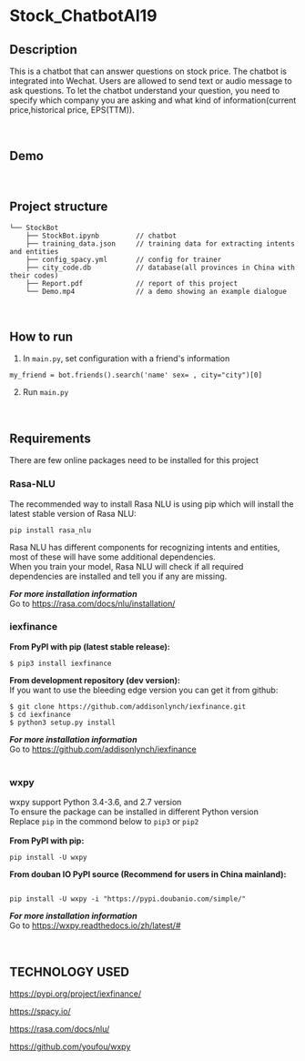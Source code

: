 # Stock_ChatbotAI19

## Description
This is a chatbot that can answer questions on stock price. The chatbot is integrated into Wechat. Users are allowed to send text or audio message to ask questions. 
To let the chatbot understand your question, you need to specify which company you are asking and what kind of information(current price,historical price, EPS(TTM)).

&nbsp;
## Demo


&nbsp;
## Project structure

```
└── StockBot                        
    ├── StockBot.ipynb         // chatbot
    ├── training_data.json     // training data for extracting intents and entities
    ├── config_spacy.yml       // config for trainer
    ├── city_code.db           // database(all provinces in China with their codes)
    ├── Report.pdf             // report of this project
    └── Demo.mp4               // a demo showing an example dialogue
```
&nbsp;
## How to run
1. In `main.py`, set configuration with a friend's information 
```
my_friend = bot.friends().search('name' sex= , city="city")[0]
```

2. Run `main.py`


&nbsp;
## Requirements
There are few online packages need to be installed for this project
### Rasa-NLU
The recommended way to install Rasa NLU is using pip which will install the latest stable version of Rasa NLU:<br>
```
pip install rasa_nlu
```
Rasa NLU has different components for recognizing intents and entities, most of these will have some additional dependencies.<br>
When you train your model, Rasa NLU will check if all required dependencies are installed and tell you if any are missing.<br>  

***For more installation information***<br>
Go to https://rasa.com/docs/nlu/installation/<br>

### iexfinance
**From PyPI with pip (latest stable release):**<br>
```
$ pip3 install iexfinance
```
**From development repository (dev version):**<br>
If you want to use the bleeding edge version you can get it from github:<br>
```
$ git clone https://github.com/addisonlynch/iexfinance.git
$ cd iexfinance
$ python3 setup.py install
```
***For more installation information***<br>
Go to https://github.com/addisonlynch/iexfinance<br>
<br>

### wxpy
wxpy support Python 3.4-3.6, and 2.7 version<br>
To ensure the package can be installed in different Python version<br>
Replace `pip` in the commond below to `pip3` or `pip2`<br>
<br>
**From PyPI with pip:**<br>
```
pip install -U wxpy
```
**From douban IO PyPI source (Recommend for users in China mainland):**<br>
```

pip install -U wxpy -i "https://pypi.doubanio.com/simple/"
```
***For more installation information***<br>
Go to https://wxpy.readthedocs.io/zh/latest/#<br>


&nbsp;
## TECHNOLOGY USED
https://pypi.org/project/iexfinance/  

https://spacy.io/  

https://rasa.com/docs/nlu/   

https://github.com/youfou/wxpy  

